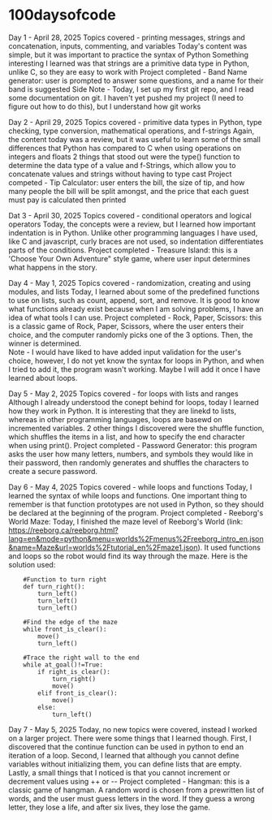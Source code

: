 # 100daysofcode

Day 1 - April 28, 2025
    Topics covered - printing messages, strings and concatenation, inputs, commenting, and variables
        Today's content was simple, but it was important to practice the syntax of Python
        Something interesting I learned was that strings are a primitive data type in Python, unlike C, so they are easy to work with
    Project completed - Band Name generator: user is prompted to answer some questions, and a name for their band is suggested
    Side Note - Today, I set up my first git repo, and I read some documentation on git. I haven't yet pushed my project (I need to figure out how to do this), but I understand how git works

Day 2 - April 29, 2025
    Topics covered - primitive data types in Python, type checking, type conversion, mathematical operations, and f-strings
        Again, the content today was a review, but it was useful to learn some of the small differences that Python has compared to C when using operations on integers and floats
        2 things that stood out were the type() function to determine the data type of a value and f-Strings, which allow you to concatenate values and strings without having to type cast
    Project competed - Tip Calculator: user enters the bill, the size of tip, and how many people the bill will be split amongst, and the price that each guest must pay is calculated then printed

Dat 3 - April 30, 2025
    Topics covered - conditional operators and logical operators
        Today, the concepts were a review, but I learned how important indentation is in Python. Unlike other programming languages I have used, like C and javascript, curly braces are not used, so indentation differentiates parts of the conditions. 
    Project completed - Treasure Island: this is a 'Choose Your Own Adventure" style game, where user input determines what happens in the story.

Day 4 - May 1, 2025
    Topics covered - randomization, creating and using modules, and lists
        Today, I learned about some of the predefined functions to use on lists, such as count, append, sort, and remove. It is good to know what functions already exist because when I am solving problems, I have an idea of what tools I can use. 
    Project completed - Rock, Paper, Scissors: this is a classic game of Rock, Paper, Scissors, where the user enters their choice, and the computer randomly picks one of the 3 options. Then, the winner is determined.  
        Note - I would have liked to have added input validation for the user's choice, however, I do not yet know the syntax for loops in Python, and when I tried to add it, the program wasn't working. Maybe I will add it once I have learned about loops.

Day 5 - May 2, 2025
    Topics covered - for loops with lists and ranges
        Although I already understood the conept behind for loops, today I learned how they work in Python. It is interesting that they are linekd to lists, whereas in other programming languages, loops are basewd on incremented variables. 2 other things I discovered were the shuffle function, which shuffles the items in a list, and how to specify the end character when using print().
    Project completed - Password Generator: this program asks the user how many letters, numbers, and symbols they would like in their password, then randomly generates and shuffles the characters to create a secure password. 

Day 6 - May 4, 2025
    Topics covered - while loops and functions
        Today, I learned the syntax of while loops and functions. One important thing to remember is that function prototypes are not used in Python, so they should be declared at the beginning of the program.
    Project completed - Reeborg's World Maze: Today, I finished the maze level of Reeborg's World (link: https://reeborg.ca/reeborg.html?lang=en&mode=python&menu=worlds%2Fmenus%2Freeborg_intro_en.json&name=Maze&url=worlds%2Ftutorial_en%2Fmaze1.json). It used functions and loops so the robot would find its way through the maze. 
    Here is the solution used: 
    
        #Function to turn right
        def turn_right():
            turn_left()
            turn_left()
            turn_left()

        #Find the edge of the maze
        while front_is_clear():
            move()
            turn_left()

        #Trace the right wall to the end
        while at_goal()!=True:
            if right_is_clear():
                turn_right()
                move()
            elif front_is_clear():
                move()
            else:
                turn_left()

Day 7 - May 5, 2025
    Today, no new topics were covered, instead I worked on a larger project.
        There were some things that I learned though. First, I discovered that the continue function can be used in python to end an iteration of a loop. Second, I learned that although you cannot define variables without initializing them, you can define lists that are empty. Lastly, a small things that I noticed is that you cannot increment or decrement values using ++ or --
    Project completed - Hangman: this is a classic game of hangman. A random word is chosen from a prewritten list of words, and the user must guess letters in the word. If they guess a wrong letter, they lose a life, and after six lives, they lose the game.